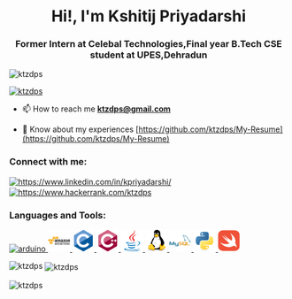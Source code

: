<h1 align="center">Hi!, I'm Kshitij Priyadarshi</h1>
<h3 align="center">Former Intern at Celebal Technologies,Final year B.Tech CSE student at UPES,Dehradun</h3>

<p align="left"> <img src="https://komarev.com/ghpvc/?username=ktzdps&label=Profile%20views&color=0e75b6&style=flat" alt="ktzdps" /> </p>

<p align="left"> <a href="https://github.com/ryo-ma/github-profile-trophy"><img src="https://github-profile-trophy.vercel.app/?username=ktzdps" alt="ktzdps" /></a> </p>

- 📫 How to reach me **ktzdps@gmail.com**

- 📄 Know about my experiences [https://github.com/ktzdps/My-Resume](https://github.com/ktzdps/My-Resume)

<h3 align="left">Connect with me:</h3>
<p align="left">
<a href="https://linkedin.com/in/https://www.linkedin.com/in/kpriyadarshi/" target="blank"><img align="center" src="https://raw.githubusercontent.com/rahuldkjain/github-profile-readme-generator/master/src/images/icons/Social/linked-in-alt.svg" alt="https://www.linkedin.com/in/kpriyadarshi/" height="30" width="40" /></a>
<a href="https://www.hackerrank.com/https://www.hackerrank.com/ktzdps" target="blank"><img align="center" src="https://raw.githubusercontent.com/rahuldkjain/github-profile-readme-generator/master/src/images/icons/Social/hackerrank.svg" alt="https://www.hackerrank.com/ktzdps" height="30" width="40" /></a>
</p>

<h3 align="left">Languages and Tools:</h3>
<p align="left"> <a href="https://www.arduino.cc/" target="_blank"> <img src="https://cdn.worldvectorlogo.com/logos/arduino-1.svg" alt="arduino" width="40" height="40"/> </a> <a href="https://aws.amazon.com" target="_blank"> <img src="https://raw.githubusercontent.com/devicons/devicon/master/icons/amazonwebservices/amazonwebservices-original-wordmark.svg" alt="aws" width="40" height="40"/> </a> <a href="https://www.cprogramming.com/" target="_blank"> <img src="https://raw.githubusercontent.com/devicons/devicon/master/icons/c/c-original.svg" alt="c" width="40" height="40"/> </a> <a href="https://www.w3schools.com/cpp/" target="_blank"> <img src="https://raw.githubusercontent.com/devicons/devicon/master/icons/cplusplus/cplusplus-original.svg" alt="cplusplus" width="40" height="40"/> </a> <a href="https://www.java.com" target="_blank"> <img src="https://raw.githubusercontent.com/devicons/devicon/master/icons/java/java-original.svg" alt="java" width="40" height="40"/> </a> <a href="https://www.linux.org/" target="_blank"> <img src="https://raw.githubusercontent.com/devicons/devicon/master/icons/linux/linux-original.svg" alt="linux" width="40" height="40"/> </a> <a href="https://www.mysql.com/" target="_blank"> <img src="https://raw.githubusercontent.com/devicons/devicon/master/icons/mysql/mysql-original-wordmark.svg" alt="mysql" width="40" height="40"/> </a> <a href="https://www.python.org" target="_blank"> <img src="https://raw.githubusercontent.com/devicons/devicon/master/icons/python/python-original.svg" alt="python" width="40" height="40"/> </a> <a href="https://developer.apple.com/swift/" target="_blank"> <img src="https://raw.githubusercontent.com/devicons/devicon/master/icons/swift/swift-original.svg" alt="swift" width="40" height="40"/> </a> </p>

<p><img align="left" src="https://github-readme-stats.vercel.app/api/top-langs?username=ktzdps&show_icons=true&locale=en&layout=compact" alt="ktzdps" /></p>

<p>&nbsp;<img align="center" src="https://github-readme-stats.vercel.app/api?username=ktzdps&show_icons=true&locale=en" alt="ktzdps" /></p>

<p><img align="center" src="https://github-readme-streak-stats.herokuapp.com/?user=ktzdps&" alt="ktzdps" /></p>
